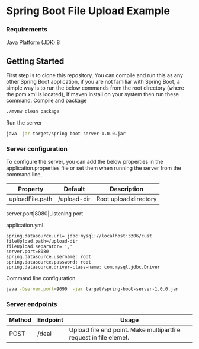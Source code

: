 # Spring Boot File Upload Example #



### Requirements

Java Platform (JDK) 8 
## Getting Started

First step is to clone this repository. You can compile and run this as any other Spring Boot application, if you are
not familiar with Spring Boot, a simple way is to run the below commands from the root directory (where the pom.xml is located),
If maven install on your system then run these command.
Compile and package
```bash
./mvnw clean package
```
Run the server
```bash
java -jar target/spring-boot-server-1.0.0.jar
```
 
### Server configuration

To configure the server, you can add the below properties in the application.properties file or set them 
when running the server from the command line,

Property | Default | Description
---------|---------|-------------
uploadFile.path|/upload-dir|Root upload directory

server.port|8080|Listening port


application.yml
```properties
spring.datasource.url= jdbc:mysql://localhost:3306/cust
fileUpload.path=/upload-dir
fileUpload.separator= ','
server.port=8080
spring.datasource.username: root
spring.datasource.password: root
spring.datasource.driver-class-name: com.mysql.jdbc.Driver
```

Command line configuration
```bash
java -Dserver.port=9090  -jar target/spring-boot-server-1.0.0.jar
```

### Server endpoints
Method | Endpoint | Usage
-------|----------|-------
POST|/deal|Upload file end point.  Make multipartfile request in file elemet.


